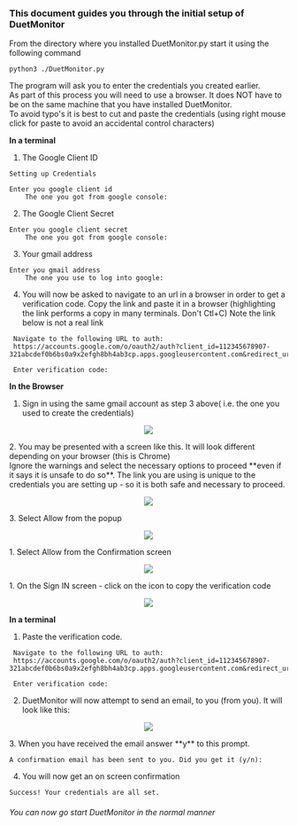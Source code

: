 ### This document guides you through the initial setup of DuetMonitor

From the directory where you installed DuetMonitor.py start it using the following command
```
python3 ./DuetMonitor.py
```
The program will ask you to enter the credentials you created earlier.<br>
As part of this process you will need to use a browser.  It does NOT have to be on the same machine that you have installed DuetMonitor.<br>
To avoid typo's it is best to cut and paste the credentials (using right mouse click for paste to avoid an accidental control characters)

**In a terminal**

1.  The Google Client ID 
```
Setting up Credentials

Enter you google client id
    The one you got from google console:
```
2.  The Google Client Secret
```
Enter you google client secret
    The one you got from google console:
```    

3.  Your gmail address
```
Enter you gmail address
    The one you use to log into google:
```    

4. You will now be asked to navigate to an url in a browser in order to get a verification code.  Copy the link and paste it in a browser (highlighting the link performs a copy in many terminals.  Don't Ctl+C) 
Note the link below is not a real link
```
 Navigate to the following URL to auth:
 https://accounts.google.com/o/oauth2/auth?client_id=112345678907-321abcdef0b6bs0a9x2efgh8bh4ab3cp.apps.googleusercontent.com&redirect_uri=urn%3Aabcd%5Xyz%3Aoauth%3A2.0%3Aabc&response_type=code&scope=https%3A%2F%2Fmail.google.com%2F

 Enter verification code:
```

**In the Browser**

1.  Sign in using the same gmail account as step 3 above( i.e. the one you used to create the credentials)
   <p align="center">  
   <img src="https://github.com/stuartofmt/DuetMonitor/blob/master/images/Setup1.PNG">
   </p>
2.  You may be presented with a screen like this. It will look different depending on your browser (this is Chrome)<br>
    Ignore the warnings and select the necessary options to proceed **even if it says it is unsafe to do so**.  The link you are using is unique to the credentials you are setting up - so it is both safe and necessary to proceed.
   <p align="center">  
   <img src="https://github.com/stuartofmt/DuetMonitor/blob/master/images/Setup2.PNG">
   </p>
3.  Select Allow from the popup
   <p align="center">  
   <img src="https://github.com/stuartofmt/DuetMonitor/blob/master/images/Setup3.PNG">
   </p>
1.  Select Allow from the Confirmation screen
   <p align="center">  
   <img src="https://github.com/stuartofmt/DuetMonitor/blob/master/images/Setup4.PNG">
   </p>
1. On the Sign IN screen - click on the icon to copy the verification code
   <p align="center">  
   <img src="https://github.com/stuartofmt/DuetMonitor/blob/master/images/Setup5.PNG">
   </p>

**In a terminal**

1.  Paste the verification code.
```
 Navigate to the following URL to auth:
 https://accounts.google.com/o/oauth2/auth?client_id=112345678907-321abcdef0b6bs0a9x2efgh8bh4ab3cp.apps.googleusercontent.com&redirect_uri=urn%3Aabcd%5Xyz%3Aoauth%3A2.0%3Aabc&response_type=code&scope=https%3A%2F%2Fmail.google.com%2F

 Enter verification code:
```
2.  DuetMonitor will now attempt to send an email, to you (from you).  It will look like this:
   <p align="center">  
   <img src="https://github.com/stuartofmt/DuetMonitor/blob/master/images/Setup5.PNG">
   </p>
3.  When you have received the email answer **y** to this prompt.

```
A confirmation email has been sent to you. Did you get it (y/n):
```
4.  You will now get an on screen confirmation
```
Success! Your credentials are all set.
```

###### You can now go start DuetMonitor in the normal manner
